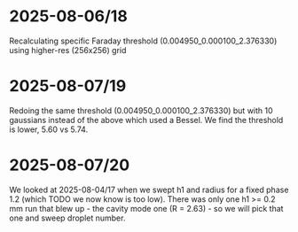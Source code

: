 # 2025-08-06/18
Recalculating specific Faraday threshold (0.004950_0.000100_2.376330) using higher-res (256x256) grid

# 2025-08-07/19
Redoing the same threshold (0.004950_0.000100_2.376330) but with 10 gaussians instead of the above which used a Bessel. We find the threshold is lower, 5.60 vs 5.74.

# 2025-08-07/20
We looked at 2025-08-04/17 when we swept h1 and radius for a fixed phase 1.2 (which TODO we now know is too low). There was only one h1 >= 0.2 mm run that blew up - the cavity mode one (R = 2.63) - so we will pick that one and sweep droplet number.